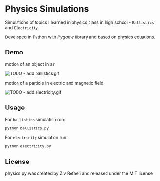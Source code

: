 # Physics Simulations

Simulations of topics I learned in physics class in high school - `Ballistics` and `Electricity`.

Developed in Python with *Pygame* library and based on physics equations.

## Demo

motion of an object in air

![TODO - add ballistics.gif](/asstes/ballistics.gif)

motion of a particle in electric and magnetic field

![TODO - add electricity.gif](/asstes/electricity.gif)

## Usage

For `ballistics` simulation run:

```bash
python ballistics.py
```

For `electricity` simulation run:

```bash
python electricity.py
```

## License

physics.py was created by Ziv Refaeli and released under the MIT license